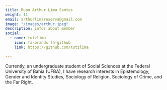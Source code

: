 ```yaml
---
title: Ruan Arthur Lima Santos
weight: 11
email: arthurlimareserva@gmail.com
image: "/images/arthur.jpeg"
description: infos about member
social:
  - name: tutzlima
    icon: fa-brands fa-github
    link: https://github.com/tutzlima

---
```


Currently, an undergraduate student of Social Sciences at the Federal University of Bahia (UFBA), I have research interests in Epistemology, Gender and Identity Studies, Sociology of Religion, Sociology of Crime, and the Far Right.